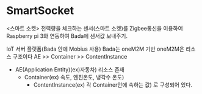 # SmartSocket

<스마트 소켓>
전력량을 체크하는 센서(스마트 소켓)를 Zigbee통신을 이용하여 Raspberry pi 3와 연동하여 Bada에 센서값 보내주기.



IoT  서버 플랫폼(Bada 안에 Mobius 사용)
Bada는 oneM2M 기반
oneM2M은 리소스 구조이다
AE >> Container >> ContentInstance
- AE(Application Entity)(ex)자동차) 리소스 존재
  - Container(ex) 속도, 엔진온도, 냉각수 온도)
     - ContentInstance(ex) 각 Container안에 속하는 값)
로 구성되어 있다.

